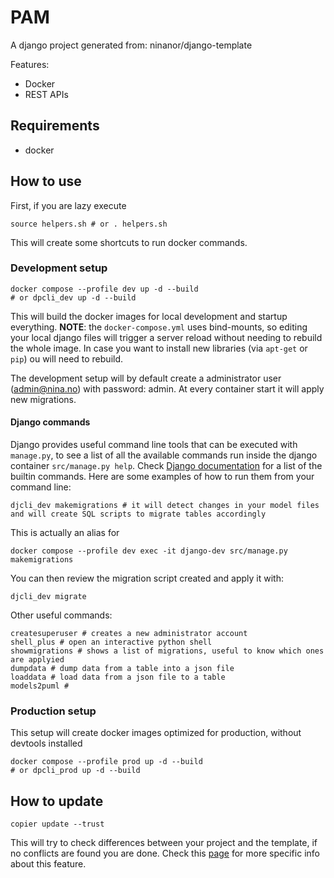 # PAM
A django project generated from: ninanor/django-template

Features:
- Docker
- REST APIs




## Requirements
- docker


## How to use
First, if you are lazy execute
```
source helpers.sh # or . helpers.sh
```
This will create some shortcuts to run docker commands.

### Development setup
```
docker compose --profile dev up -d --build
# or dpcli_dev up -d --build
```
This will build the docker images for local development and startup everything.
**NOTE**: the `docker-compose.yml` uses bind-mounts, so editing your local django files will trigger a server reload without needing to rebuild the whole image.
In case you want to install new libraries (via `apt-get` or `pip`) ou will need to rebuild.

The development setup will by default create a administrator user (admin@nina.no) with password: admin.
At every container start it will apply new migrations.

#### Django commands
Django provides useful command line tools that can be executed with `manage.py`, to see a list of all the available commands run inside the django container `src/manage.py help`.
Check [Django documentation](https://docs.djangoproject.com/en/5.0/ref/django-admin/) for a list of the builtin commands.
Here are some examples of how to run them from your command line:
```
djcli_dev makemigrations # it will detect changes in your model files and will create SQL scripts to migrate tables accordingly
```
This is actually an alias for
```
docker compose --profile dev exec -it django-dev src/manage.py makemigrations
```

You can then review the migration script created and apply it with:
```
djcli_dev migrate
```

Other useful commands:
```
createsuperuser # creates a new administrator account
shell_plus # open an interactive python shell
showmigrations # shows a list of migrations, useful to know which ones are applyied
dumpdata # dump data from a table into a json file
loaddata # load data from a json file to a table
models2puml #
```

### Production setup
This setup will create docker images optimized for production, without devtools installed
```
docker compose --profile prod up -d --build
# or dpcli_prod up -d --build
```

## How to update
```
copier update --trust
```

This will try to check differences between your project and the template, if no conflicts are found you are done.
Check this [page](https://copier.readthedocs.io/en/stable/updating/) for more specific info about this feature.
